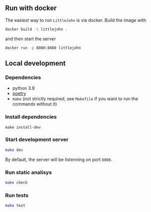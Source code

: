 ## Run with docker

The easiest way to run `LittleJohn` is via docker.
Build the image with

```sh
docker build -t littlejohn .
```

and then start the server

```sh
docker run -p 8080:8080 littlejohn
```

## Local development

### Dependencies
- python 3.9
- [poetry](https://python-poetry.org/)
- `make` (not strictly required, see `Makefile` if you want to run the commands without it) 

### Install dependencies

```
make install-dev
```

### Start development server
```sh
make dev
```

By default, the server will be listenning on port `8080`.

### Run static analisys
```sh
make check
```

### Run tests
```sh
make test
```
